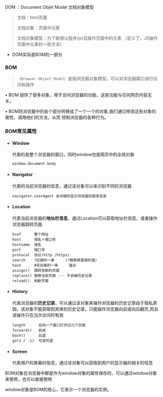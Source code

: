 DOM ：Document Objet Model 文档对象模型 

> 文档：html页面 
>
> 文档对象：页面中元素 
>
> 文档对象模型：为了能够让程序(js)去操作页面中的元素 （定义了，JS操作页面中元素的一些方法） 

- DOM实际是BOM的一部分

### BOM

> `（Browser Object Model）`是指浏览器对象模型，可以对浏览器窗口进行访问和操作

• BOM 提供了很多对象，用于访问浏览器的功能，这些功能与任何网页内容无关。 

• BOM将浏览器中的各个部分转换成了一个一个的对象,我们通过修改这些对象的属性，调用他们的方法，从而 控制浏览器的各种行为。

### BOM常见属性

- ####  Window    

  代表的是整个浏览器的窗口，同时window也是网页中的全局对象

  ```
  window.document.body
  ```

- #### Navigator 

  代表的当前浏览器的信息，通过该对象可以来识别不同的浏览器 
  
  ```
  navigator.userAgent 会详细的显示浏览器的版本信息
  ```


- #### Location  

   代表当前浏览器的**地址栏信息**，通过Location可以获取地址栏信息，或者操作浏览器跳转页面

   ```
   href      整个网址
   host      域名＋端口号
   hostname  域名
   port      端口号
   protocal  协议(http /https)
   search    ?后面的一串     (?搜索框里面的值)
   hash      #号后面的一串     锚点
   assign()  跳转至新的页面
   replace() 替换当前页面 --- 不会被历史记录
   reload()  刷新页面
   ```

   

- #### History 

  代表浏览器的**历史记录**，可以通过该对象来操作浏览器的历史记录由于隐私原因，该对象不能获取到具体的历史记录，只能操作浏览器向前或向后翻页,而且该操作只在当次访问时有效

  ```
  length      在同一个窗口打开过几个页面
  forward()   前进
  back()      后退
  go(1 / -1)  可进可退
  ```

  

- #### Screen

  代表用户的屏幕的信息，通过该对象可以获取到用户的显示器的相关的信息		

 	

BOM对象在浏览器中都是作为window对象的属性保存的，可以通过window对象来使用，也可以直接使用

window对象是BOM的核心，它表示一个浏览器的实例。 


